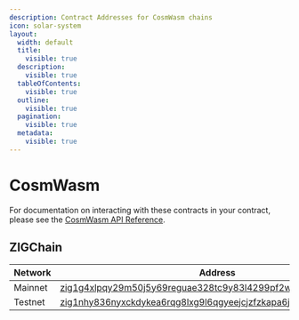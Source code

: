 ```yaml
---
description: Contract Addresses for CosmWasm chains
icon: solar-system
layout:
  width: default
  title:
    visible: true
  description:
    visible: true
  tableOfContents:
    visible: true
  outline:
    visible: true
  pagination:
    visible: true
  metadata:
    visible: true
---
```


# CosmWasm

For documentation on interacting with these contracts in your contract, please see the [CosmWasm API Reference](../../api-reference/contract-apis/cosmwasm.md).

## ZIGChain

| Network | Address                                                                                                                                                                 |
| ------- | ----------------------------------------------------------------------------------------------------------------------------------------------------------------------- |
| Mainnet | [zig1g4xlpqy29m50j5y69reguae328tc9y83l4299pf2wmjn0xczq5js0p4aju](https://app.range.org/address/zigchain/zig1g4xlpqy29m50j5y69reguae328tc9y83l4299pf2wmjn0xczq5js0p4aju) |
| Testnet | [zig1nhy836nyxckdykea6rqg8lxg9l6qgyeejcjzfzkapa6j9s79pywsxjr7sr](https://app.range.org/address/zig/zig1nhy836nyxckdykea6rqg8lxg9l6qgyeejcjzfzkapa6j9s79pywsxjr7sr)      |
